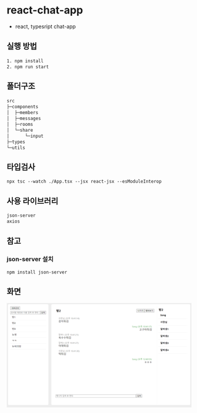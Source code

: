 # react-chat-app

* react, typesript chat-app



## 실행 방법

```
1. npm install
2. npm run start
```



## 폴더구조

```
src
├─components
│  ├─members
│  ├─messages
│  ├─rooms
│  └─share
│      └─input
├─types
└─utils
```



## 타입검사

```
npx tsc --watch ./App.tsx --jsx react-jsx --esModuleInterop
```



## 사용 라이브러리

```
json-server
axios
```



## 참고

### json-server 설치

``` 
npm install json-server
```



## 화면

![1688301733227](assets/1688301733227.png)